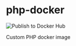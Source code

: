 # php-docker

![Publish to Docker Hub](https://github.com/albenik/php-docker/workflows/Publish%20to%20Docker%20Hub/badge.svg)

Custom PHP docker image
